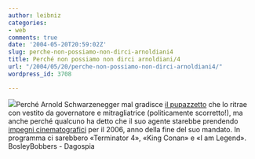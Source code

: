 ```yaml
---
author: leibniz
categories:
- web
comments: true
date: '2004-05-20T20:59:02Z'
slug: perche-non-possiamo-non-dirci-arnoldiani4
title: Perché non possiamo non dirci arnoldiani/4
url: "/2004/05/20/perche-non-possiamo-non-dirci-arnoldiani4/"
wordpress_id: 3708

---
```

![](https://www.hindu.com/2003/10/07/images/2003100701261401.jpg)Perché Arnold Schwarzenegger mal gradisce [il pupazzetto](https://www.bosleybobbers.com/Merchant2/merchant.mvc?Screen=PROD&Product_Code=BB0054&Category_Code=01) che lo ritrae con vestito da governatore e mitragliatrice (politicamente scorretto!), ma anche perché qualcuno ha detto che il suo agente starebbe prendendo [impegni cinematografici](https://www.blognews.it/click/-3,60279/) per il 2006, anno della fine del suo mandato. In programma ci sarebbero «Terminator 4», «King Conan» e «I am Legend».
BosleyBobbers - Dagospia
